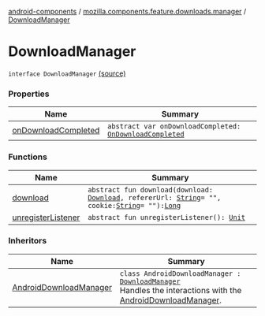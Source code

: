 [android-components](../../index.md) / [mozilla.components.feature.downloads.manager](../index.md) / [DownloadManager](./index.md)

# DownloadManager

`interface DownloadManager` [(source)](https://github.com/mozilla-mobile/android-components/blob/master/components/feature/downloads/src/main/java/mozilla/components/feature/downloads/manager/DownloadManager.kt#L13)

### Properties

| Name | Summary |
|---|---|
| [onDownloadCompleted](on-download-completed.md) | `abstract var onDownloadCompleted: `[`OnDownloadCompleted`](../-on-download-completed.md) |

### Functions

| Name | Summary |
|---|---|
| [download](download.md) | `abstract fun download(download: `[`Download`](../../mozilla.components.browser.session/-download/index.md)`, refererUrl: `[`String`](https://kotlinlang.org/api/latest/jvm/stdlib/kotlin/-string/index.html)` = "", cookie: `[`String`](https://kotlinlang.org/api/latest/jvm/stdlib/kotlin/-string/index.html)` = ""): `[`Long`](https://kotlinlang.org/api/latest/jvm/stdlib/kotlin/-long/index.html) |
| [unregisterListener](unregister-listener.md) | `abstract fun unregisterListener(): `[`Unit`](https://kotlinlang.org/api/latest/jvm/stdlib/kotlin/-unit/index.html) |

### Inheritors

| Name | Summary |
|---|---|
| [AndroidDownloadManager](../-android-download-manager/index.md) | `class AndroidDownloadManager : `[`DownloadManager`](./index.md)<br>Handles the interactions with the [AndroidDownloadManager](../-android-download-manager/index.md). |
